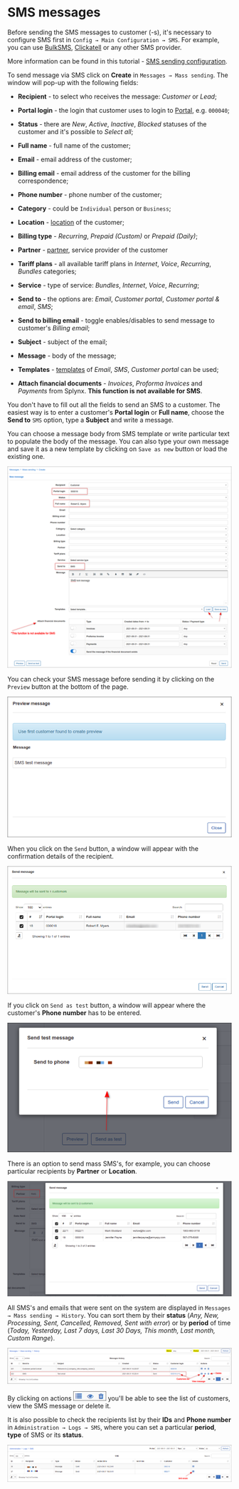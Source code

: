 SMS messages
============

Before sending the SMS messages to customer (-s), it's necessary to configure SMS first in `Config → Main Configuration → SMS`. For example, you can use [BulkSMS](https://www.bulksms.com/countries/s/south-africa), [Clickatell](https://www.clickatell.com/) or any other SMS provider.

More information can be found in this tutorial - [SMS sending configuration](configuration/main_configuration/sms_config/sms_config.md).


To send message via SMS click on **Create** in `Messages → Mass sending`. The window will pop-up with the following fields:  


* **Recipient** - to select who receives the message: *Customer* or *Lead*;

* **Portal login** - the login that customer uses to login to [Portal](customer_portal/customer_portal.md), e.g. `000040`;

* **Status** - there are *New*, *Active*, *Inactive*, *Blocked* statuses of the customer and it's possible to *Select all*;

* **Full name** - full name of the customer;

* **Email** - email address of the customer;

* **Billing email** - email address of the customer for the billing correspondence;

* **Phone number** - phone number of the customer;

* **Category** -  could be `Individual` person or `Business`;

* **Location** - [location](administration/main/locations/locations.md) of the customer;

* **Billing type** - *Recurring*, *Prepaid (Custom)* or *Prepaid (Daily)*;

* **Partner** - [partner](administration/main/partners/partners.md), service provider of the customer

* **Tariff plans** - all available tariff plans in *Internet*, *Voice*, *Recurring*, *Bundles* categories;

* **Service** - type of service: *Bundles*, *Internet*, *Voice*, *Recurring*;

* **Send to** - the options are: *Email*, *Customer portal*, *Customer portal & email*, *SMS*;

* **Send to billing email** - toggle enables/disables to send message to customer's *Billing email*;

* **Subject** - subject of the email;

* **Message** - body of the message;

* **Templates** - [templates](configuration/system/templates/templates.md) of *Email*, *SMS*, *Customer portal* can be used;

* **Attach financial documents** - *Invoices*, *Proforma Invoices* and *Payments* from Splynx. **This function is not available for SMS**.

You don't have to fill out all the fields to send an SMS to a customer. The easiest way is to enter a customer's **Portal login** or **Full name**, choose the **Send to** `SMS` option, type a **Subject** and write a message.

You can choose a message body from SMS template or write particular text to populate the body of the message. You can also type your own message and save it as a new template by clicking on `Save as new` button or load the existing one.

![Main window](./main_window.png)

You can check your SMS message before sending it by clicking on the `Preview` button at the bottom of the page.

![Preview](./preview.png)

When you click on the `Send` button, a window will appear with the confirmation details of the recipient.

![Send message](./send_message.png)

If you click on `Send as test` button, a window will appear where the customer's **Phone number** has to be entered.

![Pop-up](./pop_up.png)

There is an option to send mass SMS's, for example, you can choose particular recipients by  **Partner** or **Location**.

![Mass sending](./mass_sending.png)

All SMS's and emails that were sent on the system are displayed in `Messages → Mass sending → History`. You can sort them by their **status** (*Any, New, Processing, Sent, Cancelled, Removed, Sent with error*) or by **period** of time (*Today, Yesterday, Last 7 days, Last 30 Days, This month, Last month, Custom Range*).

![History](./history.png)

By clicking on actions <icon class="image-icon">![ViewIcon2](./icons.png)</icon> you'll be able to see the list of customers, view the SMS message or delete it.

It is also possible to check the recipients list by their **IDs** and **Phone number** in `Administration → Logs → SMS`, where you can set a particular **period**, **type** of SMS or its **status**.

![Recipients](./recipients.png)
